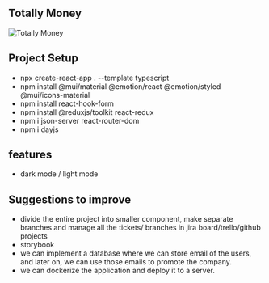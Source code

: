 ## Totally Money

![Totally Money](https://dev-to-uploads.s3.amazonaws.com/uploads/articles/hcdxehiu7mnffv4boveq.png)

## Project Setup

* npx create-react-app . --template typescript
* npm install @mui/material @emotion/react @emotion/styled @mui/icons-material
* npm install react-hook-form
* npm install @reduxjs/toolkit react-redux
* npm i json-server react-router-dom
* npm i dayjs

## features

* dark mode / light mode

## Suggestions to improve

* divide the entire project into smaller component, make separate branches and manage all the tickets/ branches in jira board/trello/github projects
* storybook
* we can implement a database where we can store email of the users, and later on, we can use those emails to promote the company.
* we can dockerize the application and deploy it to a server.
